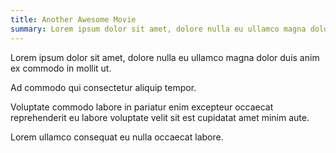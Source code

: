 ```yaml
---
title: Another Awesome Movie
summary: Lorem ipsum dolor sit amet, dolore nulla eu ullamco magna dolor duis anim ex commodo in mollit ut.
---
```

Lorem ipsum dolor sit amet, dolore nulla eu ullamco magna dolor duis anim ex commodo in mollit ut.

Ad commodo qui consectetur aliquip tempor.

Voluptate commodo labore in pariatur enim excepteur occaecat reprehenderit eu labore voluptate velit
sit est cupidatat amet minim aute.

Lorem ullamco consequat eu nulla occaecat labore.
